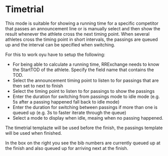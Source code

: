 # Timetrial

This mode is suitable for showing a running time for a specific competitor that passes an announcement line or is manually select and then show the result whenever the athlete cross the next timing point. When several athletes cross the timing point in short intervals, the passings are queued up and the interval can be specified when switching.

For this to work oyu have to setup the following:

* For being able to calculate a running time, RRExchange needs to know the StartTOD of the athlete. Specify the field name that contains the TOD.
* Select the announcement timing point to listen to for passings that are then set to next to finish
* Select the timing point to listen to for passings to show the passings
* Enter the duration for switching from passings mode to idle mode (e.g. 5s after a passing happened fall back to idle mode)
* Enter the duration for switching between passings if more than one is queued up (e.g. 3s to faster iterate through the queue)
* Select a mode to display when idle, meaing when no passing happened.

The timetrial templazte will be used before the finish, the passings template will be used when finished.

In the box on the right you see the bib numbers are currently queued up at the finish and also queued up for arriving next at the finish.

<figure><img src="https://dbnetsoft.github.io/RaceResultExchangeDocumentation/displayboards/modes/timetrial/timetrial.png" alt=""><figcaption></figcaption></figure>
